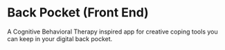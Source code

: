 # Back Pocket (Front End)
A Cognitive Behavioral Therapy inspired app for creative coping tools you can keep in your digital back pocket.
